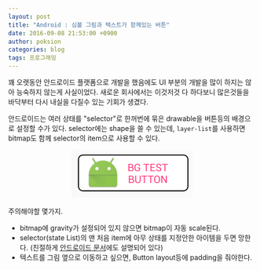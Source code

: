 ```yaml
---
layout: post
title: "Android : 심볼 그림과 텍스트가 함께있는 버튼"
date: 2016-09-08 21:53:00 +0900
author: poksion
categories: blog
tags: 프로그래밍
---
```

꽤 오랫동안 안드로이드 플랫폼으로 개발을 했음에도 UI 부분의 개발을 많이 하지는 않아 능숙하지 않는게 사실이었다. 새로운 회사에서는 이것저것 다 하다보니 많은것들을 바닥부터 다시 내실을 다질수 있는 기회가 생겼다.

안드로이드는 여러 상태를 "selector"로 한꺼번에 묶은 drawable을 버튼등의 배경으로 설정할 수가 있다. selector에는 shape을 쓸 수 있는데, ``layer-list``를 사용하면 bitmap도 함께 selector의 item으로 사용할 수 있다.


<!--

```xml
<?xml version="1.0" encoding="utf-8"?>
<selector xmlns:android="http://schemas.android.com/apk/res/android">
    <item android:state_pressed="true" >
        <layer-list>
            <item>
                <shape android:shape="rectangle">
                    <solid android:color="#000000" />
                    <corners android:radius="6dp" />
                </shape>
            </item>
            <item android:left="10dp">
                <bitmap android:gravity="left" android:src="@mipmap/ic_launcher" />
            </item>
        </layer-list>
    </item>
    <item>
        <layer-list>
            <item>
                <shape android:shape="rectangle">
                    <solid android:color="#ffffff" />
                    <stroke android:width="1dp" android:color="#000000" />
                    <corners android:radius="6dp" />
                </shape>
            </item>
            <item android:left="10dp">
                <bitmap android:gravity="left" android:src="@mipmap/ic_launcher" />
            </item>
        </layer-list>
    </item>
</selector>
```

-->


<script src="https://gist.github.com/poksion/ab598a67a9e07dd37a12a24492d3bb2c.js"></script>

<div align="center"><img src="/assets/img/post/android-bg-drawable.png"/></div>

주의해야할 몇가지.

 * bitmap에 gravity가 설정되어 있지 않으면 bitmap이 자동 scale된다.
 * selector(state List)의 맨 처음 item에 아무 상태를 지정안한 아이템을 두면 망한다. (친절하게 [안드로이드 문서](https://developer.android.com/guide/topics/resources/drawable-resource.html#StateList)에도 설명되어 있다)
 * 텍스트를 그림 옆으로 이동하고 싶으면, Button layout등에 padding을 줘야한다.


